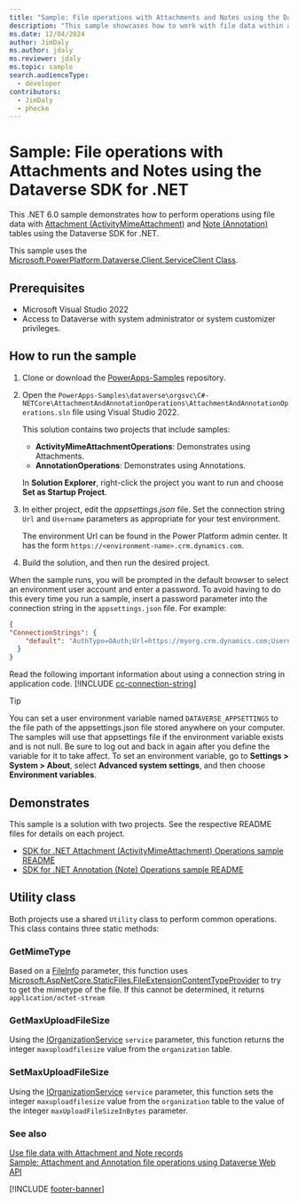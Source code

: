 ```yaml
---
title: "Sample: File operations with Attachments and Notes using the Dataverse SDK for .NET | Microsoft Docs" # Intent and product brand in a unique string of 43-59 chars including spaces
description: "This sample showcases how to work with file data within attachment and note tables." # 115-145 characters including spaces. This abstract displays in the search result.
ms.date: 12/04/2024
author: JimDaly
ms.author: jdaly
ms.reviewer: jdaly
ms.topic: sample
search.audienceType:
  - developer
contributors:
  - JimDaly
  - phecke
---
```

# Sample: File operations with Attachments and Notes using the Dataverse SDK for .NET

This .NET 6.0 sample demonstrates how to perform operations using file data with [Attachment (ActivityMimeAttachment)](../../reference/entities/activitymimeattachment.md) and [Note (Annotation)](../../reference/entities/annotation.md) tables using the Dataverse SDK for .NET.

This sample uses the [Microsoft.PowerPlatform.Dataverse.Client.ServiceClient Class](xref:Microsoft.PowerPlatform.Dataverse.Client.ServiceClient).

## Prerequisites

- Microsoft Visual Studio 2022
- Access to Dataverse with system administrator or system customizer privileges.

## How to run the sample

1. Clone or download the [PowerApps-Samples](https://github.com/microsoft/PowerApps-Samples) repository.
1. Open the `PowerApps-Samples\dataverse\orgsvc\C#-NETCore\AttachmentAndAnnotationOperations\AttachmentAndAnnotationOperations.sln` file using Visual Studio 2022.

   This solution contains two projects that include samples:

   - **ActivityMimeAttachmentOperations**: Demonstrates using Attachments.
   - **AnnotationOperations**: Demonstrates using Annotations.

   In **Solution Explorer**, right-click the project you want to run and choose **Set as Startup Project**.

1. In either project, edit the *appsettings.json* file. Set the connection string `Url` and `Username` parameters as appropriate for your test environment.

   The environment Url can be found in the Power Platform admin center. It has the form `https://<environment-name>.crm.dynamics.com`.

1. Build the solution, and then run the desired project.

When the sample runs, you will be prompted in the default browser to select an environment user account and enter a password. To avoid having to do this every time you run a sample, insert a password parameter into the connection string in the `appsettings.json` file. For example:

```json
{
"ConnectionStrings": {
    "default": "AuthType=OAuth;Url=https://myorg.crm.dynamics.com;Username=someone@myorg.onmicrosoft.com;Password=mypassword;RedirectUri=http://localhost;AppId=51f81489-12ee-4a9e-aaae-a2591f45987d;LoginPrompt=Auto"
  }
}
```

Read the following important information about using a connection string in application code.
[!INCLUDE [cc-connection-string](../../includes/cc-connection-string.md)]

> [!TIP]
> You can set a user environment variable named `DATAVERSE_APPSETTINGS` to the file path of the appsettings.json file stored anywhere on your computer. The samples will use that appsettings file if the environment variable exists and is not null. Be sure to log out and back in again after you define the variable for it to take affect. To set an environment variable, go to **Settings > System > About**, select **Advanced system settings**, and then choose **Environment variables**.

## Demonstrates

This sample is a solution with two projects. See the respective README files for details on each project.

- [SDK for .NET Attachment (ActivityMimeAttachment) Operations sample README](https://github.com/microsoft/PowerApps-Samples/blob/master/dataverse/orgsvc/CSharp-NETCore/AttachmentAndAnnotationOperations/ActivityMimeAttachmentOperations/README.md)
- [SDK for .NET Annotation (Note) Operations sample README](https://github.com/microsoft/PowerApps-Samples/blob/master/dataverse/orgsvc/CSharp-NETCore/AttachmentAndAnnotationOperations/AnnotationOperations/README.md)

## Utility class

Both projects use a shared `Utility` class to perform common operations. This class contains three static methods:

### GetMimeType

Based on a [FileInfo](xref:System.IO.FileInfo) parameter, this function uses [Microsoft.AspNetCore.StaticFiles.FileExtensionContentTypeProvider](xref:Microsoft.AspNetCore.StaticFiles.FileExtensionContentTypeProvider) to try to get the mimetype of the file. If this cannot be determined, it returns `application/octet-stream`

### GetMaxUploadFileSize

Using the [IOrganizationService](xref:Microsoft.Xrm.Sdk.IOrganizationService) `service` parameter, this function returns the integer `maxuploadfilesize` value from the `organization` table.

### SetMaxUploadFileSize

Using the [IOrganizationService](xref:Microsoft.Xrm.Sdk.IOrganizationService) `service` parameter, this function sets the integer `maxuploadfilesize` value from the `organization` table to the value of the integer `maxUploadFileSizeInBytes` parameter.

### See also

[Use file data with Attachment and Note records](../../attachment-annotation-files.md)<br />
[Sample: Attachment and Annotation file operations using Dataverse Web API](../../webapi/samples/attachment-annotation-file-operations.md)

[!INCLUDE [footer-banner](../../../../includes/footer-banner.md)]
